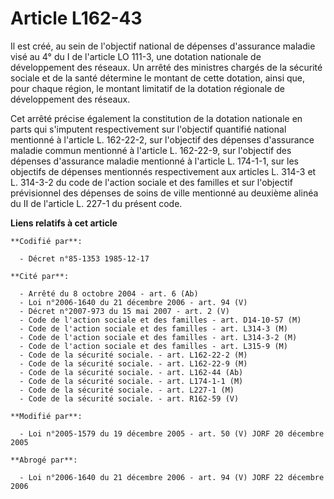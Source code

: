 # Article L162-43

Il est créé, au sein de l'objectif national de dépenses d'assurance maladie visé au 4° du I de l'article LO 111-3, une
dotation nationale de développement des réseaux. Un arrêté des ministres chargés de la sécurité sociale et de la santé
détermine le montant de cette dotation, ainsi que, pour chaque région, le montant limitatif de la dotation régionale de
développement des réseaux.

Cet arrêté précise également la constitution de la dotation nationale en parts qui s'imputent respectivement sur l'objectif
quantifié national mentionné à l'article L. 162-22-2, sur l'objectif des dépenses d'assurance maladie commun mentionné à
l'article L. 162-22-9, sur l'objectif des dépenses d'assurance maladie mentionné à l'article L. 174-1-1, sur les objectifs de
dépenses mentionnés respectivement aux articles L. 314-3 et L. 314-3-2 du code de l'action sociale et des familles et sur
l'objectif prévisionnel des dépenses de soins de ville mentionné au deuxième alinéa du II de l'article L. 227-1 du présent
code.

**Liens relatifs à cet article**

	**Codifié par**:

	  - Décret n°85-1353 1985-12-17

	**Cité par**:

	  - Arrêté du 8 octobre 2004 - art. 6 (Ab)
	  - Loi n°2006-1640 du 21 décembre 2006 - art. 94 (V)
	  - Décret n°2007-973 du 15 mai 2007 - art. 2 (V)
	  - Code de l'action sociale et des familles - art. D14-10-57 (M)
	  - Code de l'action sociale et des familles - art. L314-3 (M)
	  - Code de l'action sociale et des familles - art. L314-3-2 (M)
	  - Code de l'action sociale et des familles - art. L315-9 (M)
	  - Code de la sécurité sociale. - art. L162-22-2 (M)
	  - Code de la sécurité sociale. - art. L162-22-9 (M)
	  - Code de la sécurité sociale. - art. L162-44 (Ab)
	  - Code de la sécurité sociale. - art. L174-1-1 (M)
	  - Code de la sécurité sociale. - art. L227-1 (M)
	  - Code de la sécurité sociale. - art. R162-59 (V)

	**Modifié par**:

	  - Loi n°2005-1579 du 19 décembre 2005 - art. 50 (V) JORF 20 décembre 2005

	**Abrogé par**:

	  - Loi n°2006-1640 du 21 décembre 2006 - art. 94 (V) JORF 22 décembre 2006

